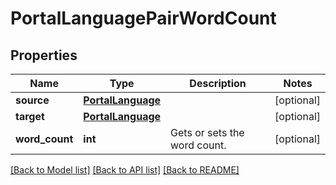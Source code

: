 # PortalLanguagePairWordCount

## Properties
Name | Type | Description | Notes
------------ | ------------- | ------------- | -------------
**source** | [**PortalLanguage**](PortalLanguage.md) |  | [optional] 
**target** | [**PortalLanguage**](PortalLanguage.md) |  | [optional] 
**word_count** | **int** | Gets or sets the word count. | [optional] 

[[Back to Model list]](../README.md#documentation-for-models) [[Back to API list]](../README.md#documentation-for-api-endpoints) [[Back to README]](../README.md)

